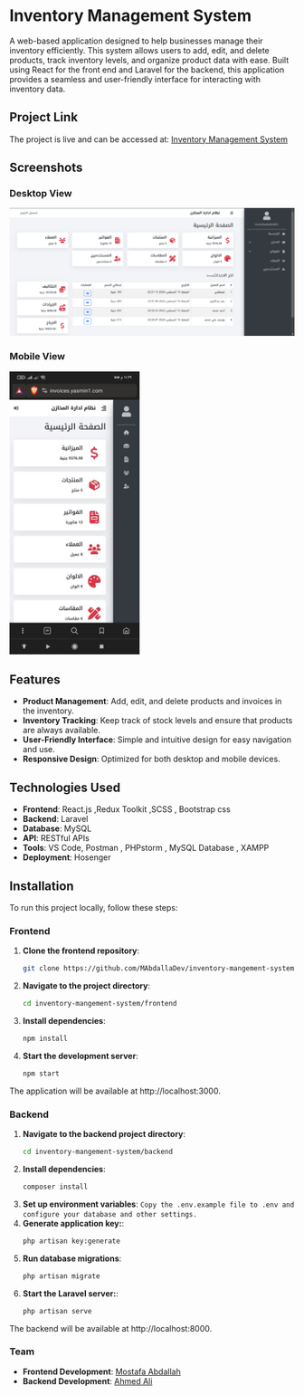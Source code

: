 # Inventory Management System 

A web-based application designed to help businesses manage their inventory efficiently. This system allows users to add, edit, and delete products, track inventory levels, and organize product data with ease. Built using React for the front end and Laravel for the backend, this application provides a seamless and user-friendly interface for interacting with inventory data.


## Project Link

The project is live and can be accessed at: [Inventory Management System](https://invoices.yasmin1.com/)

## Screenshots

### Desktop View
![Desktop View](./assets/desktop.png)

### Mobile View
<img src="./assets/photo.jpg" alt="phone View" style="height: 500px;" />

## Features

- **Product Management**: Add, edit, and delete products and invoices in the inventory.
- **Inventory Tracking**: Keep track of stock levels and ensure that products are always available.
- **User-Friendly Interface**: Simple and intuitive design for easy navigation and use.
- **Responsive Design**: Optimized for both desktop and mobile devices.

## Technologies Used

- **Frontend**: React.js ,Redux Toolkit ,SCSS , Bootstrap css 
- **Backend**: Laravel
- **Database**: MySQL
- **API**: RESTful APIs
- **Tools**: VS Code, Postman , PHPstorm , MySQL Database , XAMPP
- **Deployment**: Hosenger

## Installation

To run this project locally, follow these steps:

### Frontend

1. **Clone the frontend repository**:
   ```bash
   git clone https://github.com/MAbdallaDev/inventory-mangement-system.git
2. **Navigate to the project directory**:
   ```bash
   cd inventory-mangement-system/frontend
3. **Install dependencies**:
   ```bash
   npm install
4. **Start the development server**:
   ```bash
   npm start
The application will be available at http://localhost:3000.

### Backend
1. **Navigate to the backend project directory**:
   ```bash
   cd inventory-mangement-system/backend
   ```
2. **Install dependencies**:
   ```bash
   composer install
3. **Set up environment variables**:
   ```Copy the .env.example file to .env and configure your database and other settings.```
4. **Generate application key:**:
   ```bash
   php artisan key:generate
5. **Run database migrations**:
   ```bash
   php artisan migrate
5. **Start the Laravel server:**:
   ```bash
   php artisan serve
   ```

The backend will be available at http://localhost:8000.

### Team
- **Frontend Development**: [Mostafa Abdallah](https://www.linkedin.com/in/mostafa-abdallah0/)
- **Backend Development**: [Ahmed Ali](https://github.com/Ahmed2021Ali)
